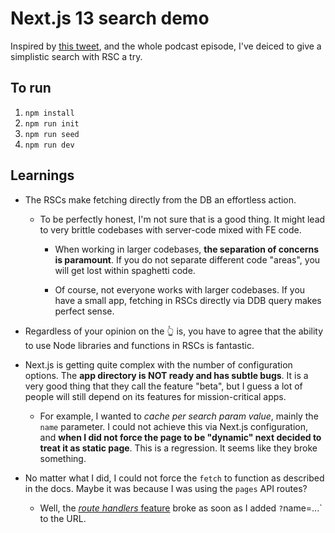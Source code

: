# Next.js 13 search demo

Inspired by [this tweet](https://twitter.com/ryantotweets/status/1622632894278533130), and the whole podcast episode, I've deiced to give a simplistic search with RSC a try.

## To run

1. `npm install`
2. `npm run init`
3. `npm run seed`
4. `npm run dev`

## Learnings

- The RSCs make fetching directly from the DB an effortless action.

  - To be perfectly honest, I'm not sure that is a good thing. It might lead to very brittle codebases with server-code mixed with FE code.

    - When working in larger codebases, **the separation of concerns is paramount**. If you do not separate different code "areas", you will get lost within spaghetti code.

    - Of course, not everyone works with larger codebases. If you have a small app, fetching in RSCs directly via DDB query makes perfect sense.

- Regardless of your opinion on the 👆 is, you have to agree that the ability to use Node libraries and functions in RSCs is fantastic.

- Next.js is getting quite complex with the number of configuration options. The **app directory is NOT ready and has subtle bugs**. It is a very good thing that they call the feature "beta", but I guess a lot of people will still depend on its features for mission-critical apps.

  - For example, I wanted to _cache per search param value_, mainly the `name` parameter. I could not achieve this via Next.js configuration, and **when I did not force the page to be "dynamic" next decided to treat it as static page**. This is a regression. It seems like they broke something.

- No matter what I did, I could not force the `fetch` to function as described in the docs. Maybe it was because I was using the `pages` API routes?

  - Well, the [_route handlers_ feature](https://beta.nextjs.org/docs/routing/route-handlers) broke as soon as I added `?`name=...` to the URL.
